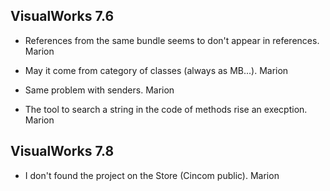 
## VisualWorks 7.6

- References from the same bundle seems to don't appear in references. Marion
* May it come from category of classes (always as MB...). Marion


- Same problem with senders. Marion




- The tool to search a string in the code of methods rise an execption. Marion


## VisualWorks 7.8

- I don't found the project on the Store (Cincom public). Marion